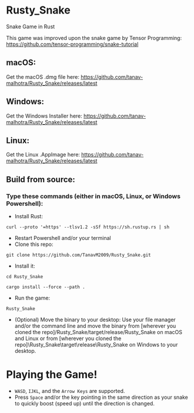 # Rusty_Snake
Snake Game in Rust

This game was improved upon the snake game by Tensor Programming: https://github.com/tensor-programming/snake-tutorial

## macOS:
Get the macOS .dmg file here: https://github.com/tanav-malhotra/Rusty_Snake/releases/latest

## Windows:
Get the Windows Installer here: https://github.com/tanav-malhotra/Rusty_Snake/releases/latest

## Linux:
Get the Linux .AppImage here: https://github.com/tanav-malhotra/Rusty_Snake/releases/latest

## Build from source:
### Type these commands (either in macOS, Linux, or Windows Powershell):
- Install Rust:
```
curl --proto '=https' --tlsv1.2 -sSf https://sh.rustup.rs | sh
```
- Restart Powershell and/or your terminal
- Clone this repo:
```
git clone https://github.com/TanavM2009/Rusty_Snake.git
```
- Install it:
```
cd Rusty_Snake
```
```
cargo install --force --path .
```
- Run the game:
```
Rusty_Snake
```
- (Optional) Move the binary to your desktop:
Use your file manager and/or the command line and move the binary from [wherever you cloned the repo]/Rusty_Snake/target/release/Rusty_Snake on macOS and Linux or from [wherever you cloned the repo]\Rusty_Snake\target\release\Rusty_Snake on Windows to your desktop.

# Playing the Game!
- `WASD`, `IJKL`, and the `Arrow Keys` are supported.
- Press `Space` and/or the key pointing in the same direction as your snake to quickly boost (speed up) until the direction is changed.
